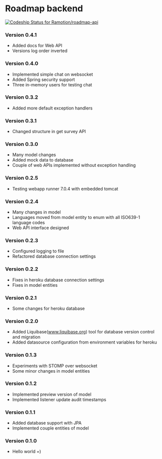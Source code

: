 # Roadmap backend #
[ ![Codeship Status for Ramotion/roadmap-api](https://codeship.com/projects/2ba911f0-4afc-0132-8280-0ac24b6883cd/status?branch=master)](https://codeship.com/projects/46560)

### Version 0.4.1 ###

* Added docs for Web API
* Versions log order inverted

### Version 0.4.0 ###

* Implemented simple chat on websocket
* Added Spring security support
* Three in-memory users for testing chat

### Version 0.3.2 ###

* Added more default exception handlers

### Version 0.3.1 ###

* Changed structure in get survey API

### Version 0.3.0 ###

* Many model changes
* Added mock data to database
* Couple of web APIs implemented without exception handling

### Version 0.2.5 ###

* Testing webapp runner 7.0.4 with embedded tomcat

### Version 0.2.4 ###

* Many changes in model
* Languages moved from model entity to enum with all ISO639-1 language codes
* Web API interface designed

### Version 0.2.3 ###

* Configured logging to file
* Refactored database connection settings

### Version 0.2.2 ###

* Fixes in heroku database connection settings
* Fixes in model entities

### Version 0.2.1 ###

* Some changes for heroku database

### Version 0.2.0 ###

* Added Liquibase(www.liquibase.org) tool for database version control and migration
* Added datasource configuration from environment variables for heroku

### Version 0.1.3 ###

* Experiments with STOMP over websocket
* Some minor changes in model entities

### Version 0.1.2 ###

* Implemented preview version of model
* Implemented listener update audit timestamps

### Version 0.1.1 ###

* Added database support with JPA
* Implemented couple entities of model

### Version 0.1.0 ###

* Hello world =)


